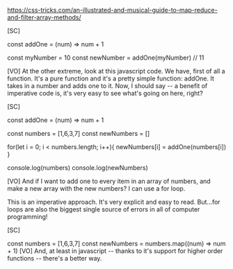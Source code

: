https://css-tricks.com/an-illustrated-and-musical-guide-to-map-reduce-and-filter-array-methods/

[SC]

const addOne = (num) => num + 1

const myNumber = 10
const newNumber = addOne(myNumber) // 11

[VO]
At the other extreme, look at this javascript code. We have, first of all a function. It's a pure function and it's a pretty simple function: addOne. It takes in a number and adds one to it.
Now, I should say -- a benefit of imperative code is, it's very easy to see what's going on here, right?

[SC]

const addOne = (num) => num + 1

const numbers = [1,6,3,7]
const newNumbers = []

for(let i = 0; i < numbers.length; i++){
newNumbers[i] = addOne(numbers[i])
}

console.log(numbers)
console.log(newNumbers)

[VO]
And if I want to add one to every item in an array of numbers, and make a new array with the new numbers? I can use a for loop.

This is an imperative approach. It's very explicit and easy to read. But...for loops are also the biggest single source of errors in all of computer programming!

[SC]

const numbers = [1,6,3,7]
const newNumbers = numbers.map((num) => num + 1)
[VO]
And, at least in javascript -- thanks to it's support for higher order functions -- there's a better way.
